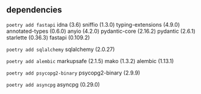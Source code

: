## dependencies

`poetry add fastapi`
idna (3.6)
sniffio (1.3.0)
typing-extensions (4.9.0)
annotated-types (0.6.0)
anyio (4.2.0)
pydantic-core (2.16.2)
pydantic (2.6.1)
starlette (0.36.3)
fastapi (0.109.2)

`poetry add sqlalchemy`
sqlalchemy (2.0.27)

`poetry add alembic`
markupsafe (2.1.5)
mako (1.3.2)
alembic (1.13.1)

`poetry add psycopg2-binary`
psycopg2-binary (2.9.9)

`poetry add asyncpg`
asyncpg (0.29.0)
